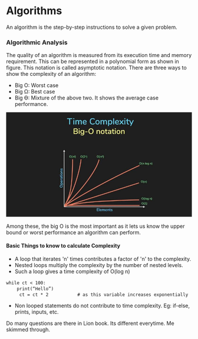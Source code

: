 # Algorithms
An algorithm is the step-by-step instructions to solve a given problem. 

### Algorithmic Analysis
The quality of an algorithm is measured from its execution time and memory requirement. This can be represented in a polynomial form as shown in figure. This notation is called asymptotic notation. There are three ways to show the complexity of an algorithm:
- Big O: Worst case
- Big Ω: Best case
- Big ϴ: Mixture of the above two. It shows the average case performance.

![Alt text](image.png)

Among these, the big O is the most important as it lets us know the upper bound or worst performance an algorithm can perform. 

#### Basic Things to know to calculate Complexity
- A loop that iterates 'n' times contributes a factor of 'n' to the complexity.
- Nested loops multiply the complexity by the number of nested levels.
- Such a loop gives a time complexity of O(log n)

```
while ct < 100:
    print(“Hello”)
     ct = ct * 2           # as this variable increases exponentially 
```
- Non looped statements do not contribute to time complexity. Eg: if-else, prints, inputs, etc.

Do many questions are there in Lion book. Its different everytime. Me skimmed through.